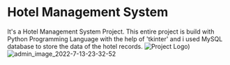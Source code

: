 # Hotel Management System
It's a Hotel Management System Project. This entire project is build with Python Programming Language with the help of 'tkinter' and i used MySQL database to store the data of the hotel records.
![Project Logo]([images/logo.png](https://github.com/sugam1409/Sugam-Hotel-Management/assets/108719999/ebd65a49-2935-46ac-85b5-23184a16887b)))
![admin_image_2022-7-13-23-32-52](https://github.com/sugam1409/Sugam-Hotel-Management/assets/108719999/ebd65a49-2935-46ac-85b5-23184a16887b)
